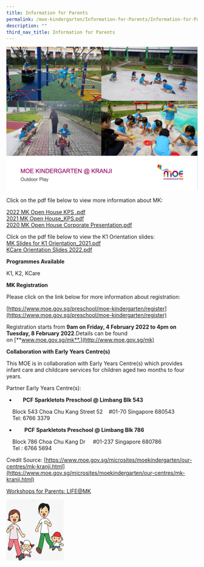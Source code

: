 ```yaml
---
title: Information for Parents
permalink: /moe-kindergarten/Information-for-Parents/Information-for-Parents/
description: ""
third_nav_title: Information for Parents
---
```

![](/images/MOE%20Kindergarten/Information%20for%20Parents/Information%20for%20Parents/I1.png)
  
  
Click on the pdf file below to view more information about MK:  
  
[2022 MK Open House KPS .pdf](/files/MOE%20kindergarten/Information%20for%20Parents/2022%20MKOH%20Overview%20Presentation.pdf)  
[2021 MK Open House\_KPS.pdf](/files/MOE%20kindergarten/Information%20for%20Parents/2021%20MK%20Open%20House_KPS.pdf)   
[2020 MK Open House Corporate Presentation.pdf](/files/MOE%20kindergarten/Information%20for%20Parents/2020%20MK%20Open%20House%20Corporate%20Presentation.pdf)   
  
  
Click on the pdf file below to view the K1 Orientation slides:  
[MK Slides for K1 Orientation\_2021.pdf](/files/MOE%20kindergarten/Information%20for%20Parents/MK%20Slides%20for%20K1%20Orientation_2021.pdf)  
[KCare Orientation Slides 2022.pdf](/files/MOE%20kindergarten/Information%20for%20Parents/KJKCC%202022%20KCare%20Orientation%20Slides%20002.pdf)  
  
  
  

[](https://www.moe.gov.sg/microsites/moekindergarten/our-centres/mk-kranji.html)

**Programmes Available**  
  
K1, K2, KCare

  
**MK Registration**  
  
Please click on the link below for more information about registration:  
  
[https://www.moe.gov.sg/preschool/moe-kindergarten/register](https://www.moe.gov.sg/preschool/moe-kindergarten/register)  
  

Registration starts from **9am on Friday, 4 February 2022 to 4pm on Tuesday, 8 February 2022**.Details can be found on [**www.moe.gov.sg/mk**.](http://www.moe.gov.sg/mk)

  

**Collaboration with Early Years Centre(s)**  
  
This MOE is in collaboration with Early Years Centre(s) which provides infant care and childcare services for children aged two months to four years.  
  
Partner Early Years Centre(s):  

  

*        **PCF Sparkletots Preschool @ Limbang Blk 543**

    Block 543 Choa Chu Kang Street 52    #01-70 Singapore 680543  
    Tel: 6766 3379

*         **PCF Sparkletots Preschool @ Limbang Blk 786**

    Block 786 Choa Chu Kang Dr     #01-237 Singapore 680786  
    Tel : 6766 5694  
  
Credit Source: [https://www.moe.gov.sg/microsites/moekindergarten/our-centres/mk-kranji.html](https://www.moe.gov.sg/microsites/moekindergarten/our-centres/mk-kranji.html)

  

[Workshops for Parents: LIFE@MK](/moe-kindergarten/Information-for-Parents/LIFE-at-MK/)

<img style="width:30%;height:50%" src="/images/MOE%20Kindergarten/Information%20for%20Parents/Information%20for%20Parents/I2.jpg">